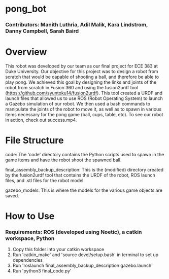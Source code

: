 # pong_bot
### Contributors: Manith Luthria, Adil Malik, Kara Lindstrom, Danny Campbell, Sarah Baird


# Overview
This robot was developed by our team as our final project for ECE 383 at Duke University. Our objective for this project was to design a robot from scratch that would be capable of shooting a ball, and therefore be able to play pong. We achieved this goal by designing the links and joints of the robot from scratch in Fusion 360 and using the fusion2urdf tool (https://github.com/syuntoku14/fusion2urdf). This tool created a URDF and launch files that allowed us to use ROS (Robot Operating System) to launch a Gazebo simulation of our robot. We then used a bash commands to manipulate the joints of the robot to move it, as well as to spawn in various items necessary for the pong game (ball, cups, table, etc). To see our robot in action, check out success.mp4.

# File Structure
code: The 'code' directory contains the Python scripts used to spawn in the game items and have the robot shoot the spawned ball.

final_assembly_backup_description: This is the (modified) directory created by the fusion2urdf tool that contains the URDF of the robot, ROS launch files, and .stl files for the robot model.

gazebo_models: This is where the models for the various game objects are saved.

# How to Use

### Requirements: ROS (developed using Noetic), a catkin workspace, Python

1. Copy this folder into your catkin workspace
2. Run 'catkin_make' and 'source devel/setup.bash' in terminal to set up dependencies
3. Run 'roslaunch final_assembly_backup_description gazebo.launch'
4. Run 'python3 final_code.py'

